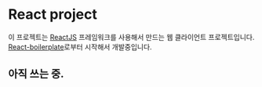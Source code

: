 # React project

이 프로젝트는 [ReactJS](https://github.com/facebook/react) 프레임워크를 사용해서 만드는 웹 클라이언트 프로젝트입니다.
[React-boilerplate](https://github.com/react-boilerplate/react-boilerplate)로부터 시작해서 개발중입니다.

## 아직 쓰는 중.